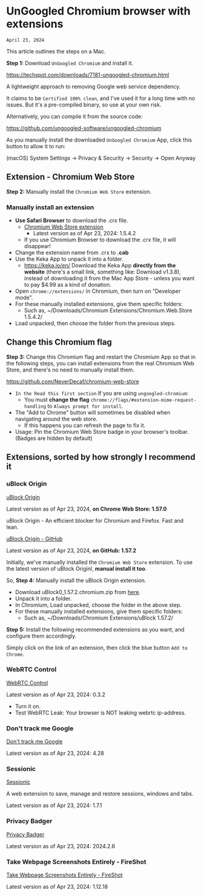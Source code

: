 # UnGoogled Chromium browser with extensions
`April 23, 2024`

This article outlines the steps on a Mac.

**Step 1:** Download `UnGoogled Chromium` and install it.

https://techspot.com/downloads/7181-ungoogled-chromium.html

A lightweight approach to removing Google web service dependency.

It claims to be `Certified 100% clean`, and I've used it for a long time with no issues. But it's a pre-compiled binary, so use at your own risk.

Alternatively, you can compile it from the source code:

https://github.com/ungoogled-software/ungoogled-chromium

As you manually install the downloaded `UnGoogled Chromium` App, click this button to allow it to run:

(macOS) System Settings → Privacy & Security → Security → Open Anyway

## Extension - Chromium Web Store
**Step 2:** Manually install the `Chromium Web Store` extension.

### Manually install an extension
- **Use Safari Browser** to download the .crx file.
	- [Chromium Web Store extension](https://github.com/NeverDecaf/chromium-web-store/releases/latest)
		- Latest version as of Apr 23, 2024: 1.5.4.2
	- If you use Chromium Browser to download the .crx file, it will disappear! 
- Change the extension name from .crx to **.cab**
- Use the Keka App to unpack it into a folder.
	- https://keka.io/en/ Download the Keka App **directly from the website** (there's a small link, something like:  Download v1.3.8), instead of downloading it from the Mac App Store - unless you want to pay $4.99 as a kind of donation.
- Open `chrome://extensions/` in Chromium, then turn on "Developer mode".
- For these manually installed extensions, give them specific folders:
	- Such as, ~/Downloads/Chromium Extensions/Chromium.Web.Store 1.5.4.2/
- Load unpacked, then choose the folder from the previous steps.

## Change this Chromium flag
**Step 3:** Change this Chromium flag and restart the Chromium App so that in the following steps, you can install extensions from the real Chromium Web Store, and there's no need to manually install them.

https://github.com/NeverDecaf/chromium-web-store
- `In the Read this first section` If you are using `ungoogled-chromium`:
	- You must **change the flag** `chrome://flags/#extension-mime-request-handling` to `Always prompt for install`.
- The "Add to Chrome" button will sometimes be disabled when navigating around the web store.
	- If this happens you can refresh the page to fix it.
- Usage: Pin the Chromium Web Store badge in your browser's toolbar. (Badges are hidden by default)

## Extensions, sorted by how strongly I recommend it
### uBlock Origin
[uBlock Origin](https://chromewebstore.google.com/detail/cjpalhdlnbpafiamejdnhcphjbkeiagm)

Latest version as of Apr 23, 2024, **on Chrome Web Store: 1.57.0**

uBlock Origin - An efficient blocker for Chromium and Firefox. Fast and lean.

[uBlock Origin - GitHub](https://github.com/gorhill/uBlock/releases/latest)

Latest version as of Apr 23, 2024, **on GitHub: 1.57.2**

Initially, we've manually installed the `Chromium Web Store` extension. To use the latest version of uBlock Originl, **manual install it too**.

So, **Step 4:** Manually install the uBlock Origin extension.
- Download uBlock0_1.57.2.chromium.zip from [here](https://github.com/gorhill/uBlock/releases/tag/1.57.2).
- Unpack it into a folder.
- In Chromium, Load unpacked, choose the folder in the above step.
- For these manually installed extensions, give them specific folders:
	- Such as, ~/Downloads/Chromium Extensions/uBlock 1.57.2/

**Step 5:** Install the following recommended extensions as you want, and configure them accordingly.

Simply click on the link of an extension, then click the blue button `Add to Chrome`.

### WebRTC Control
[WebRTC Control](https://chromewebstore.google.com/detail/fjkmabmdepjfammlpliljpnbhleegehm)

Latest version as of Apr 23, 2024: 0.3.2
- Turn it on.
- Test WebRTC Leak: Your browser is NOT leaking webrtc ip-address.

### Don't track me Google
[Don't track me Google](https://chromewebstore.google.com/detail/gdbofhhdmcladcmmfjolgndfkpobecpg)

Latest version as of Apr 23, 2024: 4.28

### Sessionic
[Sessionic](https://chromewebstore.google.com/detail/mdakbhkahkmdafnfhdikbddkngcbhenc)

A web extension to save, manage and restore sessions, windows and tabs.

Latest version as of Apr 23, 2024: 1.7.1

### Privacy Badger
[Privacy Badger](https://chromewebstore.google.com/detail/pkehgijcmpdhfbdbbnkijodmdjhbjlgp)

Latest version as of Apr 23, 2024: 2024.2.6

### Take Webpage Screenshots Entirely - FireShot
[Take Webpage Screenshots Entirely - FireShot](https://chromewebstore.google.com/detail/mcbpblocgmgfnpjjppndjkmgjaogfceg)

Latest version as of Apr 23, 2024: 1.12.18
